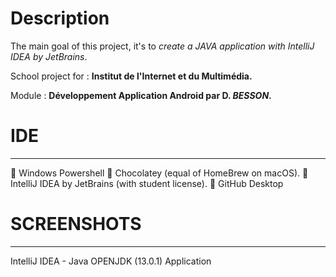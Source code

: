 <h1>Description</h1>

The main goal of this project, it's to <i>create a JAVA application with IntelliJ IDEA by JetBrains</i>.

School project for : <b>Institut de l'Internet et du Multimédia.</b>

Module : <b>Développement Application Android par D. <i>BESSON</i>.</b>

# IDE
<hr>
🔹 Windows Powershell
🔸 Chocolatey (equal of HomeBrew on macOS).
🔹 IntelliJ IDEA by JetBrains (with student license).
🔸 GitHub Desktop

# SCREENSHOTS
<hr>


 IntelliJ IDEA - Java OPENJDK (13.0.1) Application

